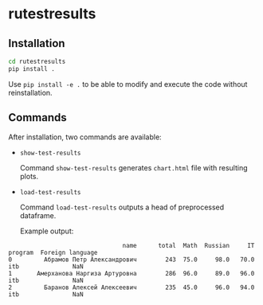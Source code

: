 # rutestresults

## Installation

```bash
cd rutestresults
pip install .
```

Use `pip install -e .` to be able to modify and execute the code without reinstallation.

## Commands

After installation, two commands are available:

* ```show-test-results```

  Command `show-test-results` generates `chart.html` file with resulting plots.


* ```load-test-results```

  Command `load-test-results` outputs a head of preprocessed dataframe.
  
  Example output:
```Loading
                                name      total  Math  Russian     IT program  Foreign language
0         Абрамов Петр Александрович        243  75.0     98.0   70.0     itb               NaN
1       Амерханова Наргиза Артуровна        286  96.0     89.0   96.0     itb               NaN
2         Баранов Алексей Алексеевич        235  45.0     96.0   94.0     itb               NaN
```
